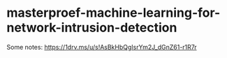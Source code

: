 # masterproef-machine-learning-for-network-intrusion-detection

Some notes:
https://1drv.ms/u/s!AsBkHbQgIsrYm2J_dGnZ61-r1R7r

